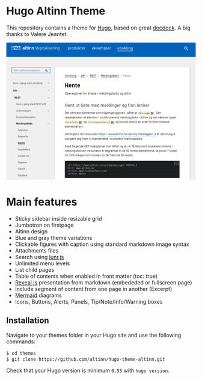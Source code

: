 # Hugo Altinn Theme
This repository contains a theme for [Hugo](https://gohugo.io/), based on great [docdock](http://docdock.netlify.com/). A big thanks to Valere Jeantet.

![Example](https://raw.githubusercontent.com/Altinn/hugo-theme-altinn/master/example.png "Example")

# Main features
- Sticky sidebar inside resizable grid
- Jumbotron on firstpage
- Altinn design
- Blue and gray theme variations
- Clickable figures with caption using standard markdown image syntax
- Attachments files
- Search using [lunr.js](https://lunrjs.com/)
- Unlimited menu levels
- List child pages
- Table of contents when enabled in front matter (toc: true)
- [Reveal.js](https://github.com/hakimel/reveal.js) presentation from markdown (embededed or fullscreen page)
- Include segment of content from one page in another (Excerpt)
- [Mermaid](https://mermaidjs.github.io) diagrams
- Icons, Buttons, Alerts, Panels, Tip/Note/Info/Warning boxes

## Installation
Navigate to your themes folder in your Hugo site and use the following commands:
```
$ cd themes
$ git clone https://github.com/altinn/hugo-theme-altinn.git
```

Check that your Hugo version is minimum `0.55` with `hugo version`.
